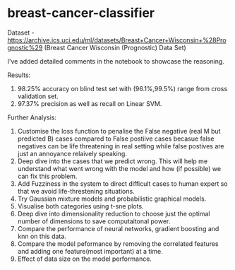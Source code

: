 # breast-cancer-classifier

Dataset - https://archive.ics.uci.edu/ml/datasets/Breast+Cancer+Wisconsin+%28Prognostic%29 (Breast Cancer Wisconsin (Prognostic) Data Set)

I've added detailed comments in the notebook to showcase the reasoning.

Results:

1. 98.25% accuracy on blind test set with (96.1%,99.5%) range from cross validation set.
2. 97.37% precision as well as recall on Linear SVM.



Further Analysis:

1. Customise the loss function to penalise the False negative (real M but predicted B) cases compared to False postiive cases becasue false negatives can be life threatening in real setting while false postives are just an annoyance relaively speaking.
2. Deep dive into the cases that we predict wrong. This will help me understand what went wrong with the model and how (if possible) we can fix this problem.
3. Add Fuzziness in the system to direct difficult cases to human expert so that we avoid life-threstening situations.
4. Try Gaussian mixture models and probabilistic graphical models.
5. Visualise both categories using t-sne plots.
6. Deep dive into dimensionality reduction to choose just the optimal number of dimensions to save computaitonal power.
7. Compare the performance of neural networks, gradient boosting and knn on this data. 
8. Compare the model peformance by removing the correlated features and adding one feature(most important) at a time.
9. Effect of data size on the model performance.


